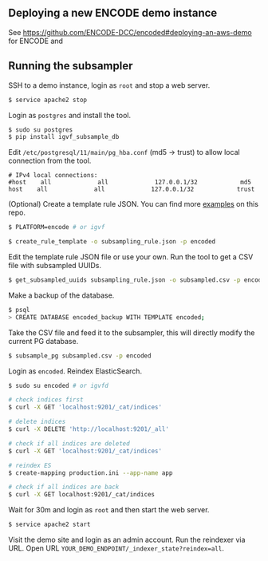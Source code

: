 ## Deploying a new ENCODE demo instance

See https://github.com/ENCODE-DCC/encoded#deploying-an-aws-demo for ENCODE and 

## Running the subsampler

SSH to a demo instance, login as `root` and stop a web server.
```bash
$ service apache2 stop
```

Login as `postgres` and install the tool.
```bash
$ sudo su postgres
$ pip install igvf_subsample_db
```

Edit `/etc/postgresql/11/main/pg_hba.conf` (md5 -> trust) to allow local connection from the tool.
```
# IPv4 local connections:
#host    all             all             127.0.0.1/32            md5
host    all             all             127.0.0.1/32            trust
```

(Optional) Create a template rule JSON. You can find more [examples](/examples) on this repo.
```bash
$ PLATFORM=encode # or igvf

$ create_rule_template -o subsampling_rule.json -p encoded
```

Edit the template rule JSON file or use your own. Run the tool to get a CSV file with subsampled UUIDs.
```bash
$ get_subsampled_uuids subsampling_rule.json -o subsampled.csv -p encoded
```

Make a backup of the database.
```bash
$ psql
> CREATE DATABASE encoded_backup WITH TEMPLATE encoded;
```

Take the CSV file and feed it to the subsampler, this will directly modify the current PG database.
```bash
$ subsample_pg subsampled.csv -p encoded
```

Login as `encoded`. Reindex ElasticSearch.
```bash
$ sudo su encoded # or igvfd

# check indices first
$ curl -X GET 'localhost:9201/_cat/indices'

# delete indices
$ curl -X DELETE 'http://localhost:9201/_all'

# check if all indices are deleted
$ curl -X GET 'localhost:9201/_cat/indices'

# reindex ES
$ create-mapping production.ini --app-name app

# check if all indices are back
$ curl -X GET localhost:9201/_cat/indices
```

Wait for 30m and login as `root` and then start the web server.
```bash
$ service apache2 start
```

Visit the demo site and login as an admin account. Run the reindexer via URL. Open URL `YOUR_DEMO_ENDPOINT/_indexer_state?reindex=all`.
